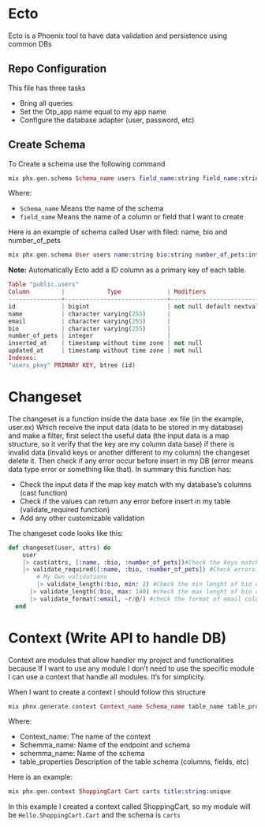 

# Ecto

Ecto is a Phoenix tool to have data validation and persistence using common DBs

## Repo Configuration

This file has three tasks

- Bring all queries
- Set the Otp_app name equal to my app name
- Configure the database adapter (user, password, etc)

## Create Schema

To Create a schema use the following command

```elixir
mix phx.gen.schema Schema_name users field_name:string field_name:string  
```

Where:

- `Schema_name` Means the name of the schema
- `field_name` Means the name of a column or field that I want to create

Here is an example of  schema called User with filed: name, bio and number_of_pets

```elixir
mix phx.gen.schema User users name:string bio:string number_of_pets:integer
```

**Note:** Automatically Ecto add a ID column as a primary key of each table.

```elixir
Table "public.users"
Column         |            Type             | Modifiers
---------------+-----------------------------+----------------------------------------------------
id             | bigint                      | not null default nextval('users_id_seq'::regclass)
name           | character varying(255)      |
email          | character varying(255)      |
bio            | character varying(255)      |
number_of_pets | integer                     |
inserted_at    | timestamp without time zone | not null
updated_at     | timestamp without time zone | not null
Indexes:
"users_pkey" PRIMARY KEY, btree (id)
```

# Changeset

The changeset is a function inside the data base .ex file (in the example, user.ex) Which receive the input data (data to be stored in my database) and make a filter, first select the useful data (the input data is a map structure, so it verify that the key are my column data base) if there is invalid data (invalid keys or another different to my column) the changeset delete it. Then check if any error occur before insert in my DB (error means data type error or something like that). In summary this function has:

- Check the input data if the map key match with my database’s columns (cast function)
- Check if the values can return any error before insert in my table (validate_required function)
- Add any other customizable validation

The changeset code looks like this:

```elixir
def changeset(user, attrs) do
    user
    |> cast(attrs, [:name, :bio, :number_of_pets])#Check the keys match with the array
    |> validate_required([:name, :bio, :number_of_pets]) #Check errors 
		# My Own validations 
		|> validate_length(:bio, min: 2) #Check the min lenght of bio column
	  |> validate_length(:bio, max: 140) #check the max lenght of bio column
	  |> validate_format(:email, ~r/@/) #check the format of email column
  end
```

# Context (Write API to handle DB)

Context are modules that allow handler my project and functionalities because If  I want to use any module I don’t need to use the specific module I can use a context that handle all modules. It’s for simplicity.

When I want to create a context I should follow this structure

```elixir
mix phnx.generate.context Context_name Schema_name table_name table_properties
```

Where:

- Context_name: The name of the context
- Schemma_name: Name of the endpoint and schema
- schemma_name:  Name of the schema
- table_properties Description of the table schema (columns, fields, etc)

Here is an example:

```elixir
mix phx.gen.context ShoppingCart Cart carts title:string:unique 
```

In this example I created a context called ShoppingCart, so my module will be `Hello.ShoppingCart.Cart`  and the schema is `carts`